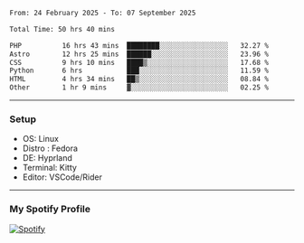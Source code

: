 <!--START_SECTION:waka-->

```txt
From: 24 February 2025 - To: 07 September 2025

Total Time: 50 hrs 40 mins

PHP          16 hrs 43 mins  ████████░░░░░░░░░░░░░░░░░   32.27 %
Astro        12 hrs 25 mins  ██████░░░░░░░░░░░░░░░░░░░   23.96 %
CSS          9 hrs 10 mins   ████▒░░░░░░░░░░░░░░░░░░░░   17.68 %
Python       6 hrs           ███░░░░░░░░░░░░░░░░░░░░░░   11.59 %
HTML         4 hrs 34 mins   ██▒░░░░░░░░░░░░░░░░░░░░░░   08.84 %
Other        1 hr 9 mins     ▓░░░░░░░░░░░░░░░░░░░░░░░░   02.25 %
```

<!--END_SECTION:waka-->
---
### Setup
- OS: Linux
- Distro : Fedora
- DE: Hyprland
- Terminal: Kitty
- Editor: VSCode/Rider
---

### My Spotify Profile
[![Spotify](https://img.shields.io/badge/Spotify-1DB954?style=for-the-badge&logo=spotify&logoColor=white)](https://open.spotify.com/user/iadb62ajtu2zdl2ojyme46ncu)
